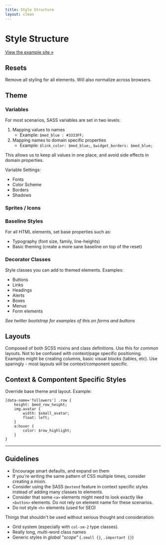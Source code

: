 ```yaml
---
title: Style Structure
layout: clean
---
```


# Style Structure 

[View the example site &raquo;](http://jasonseney.github.io/style-structure/)

Resets 
------

Remove all styling for all elements. Will also normalize across browsers. 

Theme
-----

### Variables 

For most scenarios, SASS variables are set in two levels: 

1. Mapping values to names
    - Example: `$med_blue : #3333FF;`
2. Mapping names to domain specific properties
    - Example: `$link_color: $med_blue;`, `$widget_borders: $med_blue;`

This allows us to keep all values in one place, and avoid side effects in domain properties.

Variable Settings:

- Fonts 
- Color Scheme
- Borders 
- Shadows 

### Sprites / Icons 

### Baseline Styles

For all HTML elements, set base properties such as:

- Typography (font size, family, line-heights)
- Basic theming (create a more sane baseline on top of the reset)

### Decorator Classes 

Style classes you can add to themed elements. Examples:

- Buttons
- Links
- Headings
- Alerts
- Boxes
- Menus
- Form elements

*See twitter bootstrap for examples of this on forms and buttons*

Layouts 
-------

Composed of both SCSS mixins and class definitions. Use this for _common_ layouts. Not to be confused with context/page specific positioning. Examples might be creating columns, basic visual blocks (tables, etc). Use sparingly - most layouts will be context/component specific.

Context & Compontent Specific Styles 
------------------------------------

Override base theme and layout. Example:

    [data-name='followers'] .row {
        height: $med_row_height;
        img.avatar {
            width: $small_avatar;
            float: left;
        }
        a:hover {
            color: $row_highlight;
        }
    }

* * * 

Guidelines
----------

- Encourage smart defaults, and expand on them
- If you're writing the same pattern of CSS multiple times, consider creating a mixin.
- Consider using the SASS `@extend` feature in context specific styles instead of adding many classes to elements.
- Consider that some `<a>` elements might need to look exactly like `<button>` elements. Do not rely on element name for these scenarios.
- Do not style `<h>` elements (used for SEO)

Things that shouldn't be used without serious thought and consideration:

- Grid system (especially with `col-sm-2` type classes).
- Really long, multi-word class names
- Generic styles in _global "scope"_ (`.small {}`, `.important {}`)
